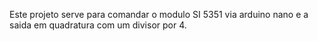 Este projeto serve para comandar o modulo SI 5351 via arduino nano e a saida em quadratura com um divisor por 4.
